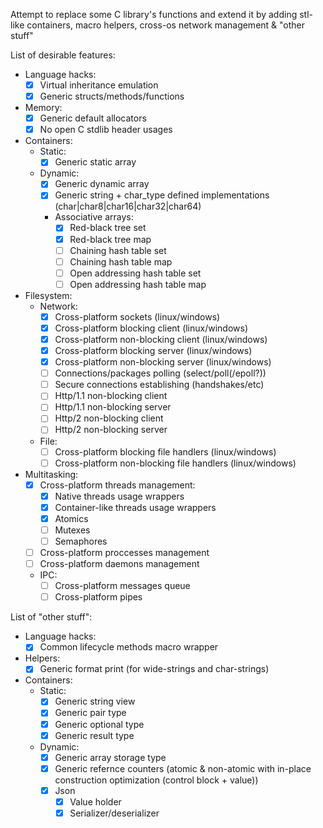 Attempt to replace some C library's functions and extend it by adding stl-like containers, macro helpers, cross-os network management & "other stuff"

List of desirable features:
- Language hacks:
  - [x] Virtual inheritance emulation
  - [x] Generic structs/methods/functions
- Memory:
  - [x] Generic default allocators
  - [x] No open C stdlib header usages
- Containers:
  - Static:
    - [x] Generic static array
  - Dynamic:
    - [x] Generic dynamic array
    - [x] Generic string + char_type defined implementations (char|char8|char16|char32|char64)
    - Associative arrays:
      - [x] Red-black tree set
      - [x] Red-black tree map
      - [ ] Chaining hash table set
      - [ ] Chaining hash table map
      - [ ] Open addressing hash table set
      - [ ] Open addressing hash table map
- Filesystem:
  - Network:
    - [x] Cross-platform sockets (linux/windows)
    - [x] Cross-platform blocking client (linux/windows)
    - [x] Cross-platform non-blocking client (linux/windows)
    - [x] Cross-platform blocking server (linux/windows)
    - [x] Cross-platform non-blocking server (linux/windows)
    - [ ] Connections/packages polling (select/poll(/epoll?))
    - [ ] Secure connections establishing (handshakes/etc)
    - [ ] Http/1.1 non-blocking client
    - [ ] Http/1.1 non-blocking server
    - [ ] Http/2 non-blocking client
    - [ ] Http/2 non-blocking server
  - File:
    - [ ] Cross-platform blocking file handlers (linux/windows)
    - [ ] Cross-platform non-blocking file handlers (linux/windows)
- Multitasking:
  - [x] Cross-platform threads management:
    - [x] Native threads usage wrappers
    - [x] Container-like threads usage wrappers
    - [x] Atomics
    - [ ] Mutexes
    - [ ] Semaphores
  - [ ] Cross-platform proccesses management
  - [ ] Cross-platform daemons management
  - IPC:
    - [ ] Cross-platform messages queue
    - [ ] Cross-platform pipes

List of "other stuff":
- Language hacks:
  - [x] Common lifecycle methods macro wrapper
- Helpers:
  - [x] Generic format print (for wide-strings and char-strings)
- Containers:
  - Static:
    - [x] Generic string view
    - [x] Generic pair type
    - [x] Generic optional type
    - [x] Generic result type
  - Dynamic:
    - [x] Generic array storage type
    - [x] Generic refernce counters (atomic & non-atomic with in-place construction optimization (control block + value))
    - [x] Json
      - [x] Value holder
      - [x] Serializer/deserializer

